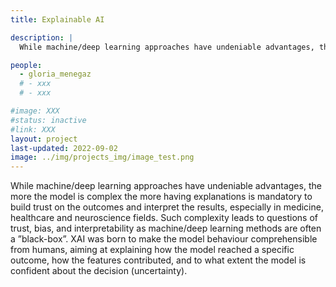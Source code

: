 ```yaml
---
title: Explainable AI

description: |
  While machine/deep learning approaches have undeniable advantages, the more the model is complex the more having explanations is mandatory to build trust on the outcomes and interpret the results, especially in medicine, healthcare and neuroscience fields. Such complexity leads to questions of trust, bias, and interpretability as machine/deep learning methods are often a ”black-box”. XAI was born to make the model behaviour comprehensible from humans, aiming at explaining how the model reached a specific outcome, how the features contributed, and to what extent the model is confident about the decision (uncertainty).

people:
  - gloria_menegaz
  # - xxx
  # - xxx

#image: XXX
#status: inactive
#link: XXX
layout: project
last-updated: 2022-09-02
image: ../img/projects_img/image_test.png
---
```


While machine/deep learning approaches have undeniable advantages, the more the model is complex the more having explanations is mandatory to build trust on the outcomes and interpret the results, especially in medicine, healthcare and neuroscience fields. Such complexity leads to questions of trust, bias, and interpretability as machine/deep learning methods are often a ”black-box”. XAI was born to make the model behaviour comprehensible from humans, aiming at explaining how the model reached a specific outcome, how the features contributed, and to what extent the model is confident about the decision (uncertainty).
